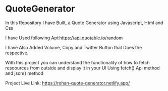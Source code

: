 # QuoteGenerator
In this Repository I have Built, a Quote Generator using Javascript, Html and Css

I have Used following Api:https://api.quotable.io/random

I have Also Added Volume, Copy and Twitter Button that Does the respective.

With this project you can understand the functionality of how to fetch resoources from outside and display it in your UI 
Using fetch() Api method and json() method

Project Live Link: https://rohan-quote-generator.netlify.app/
